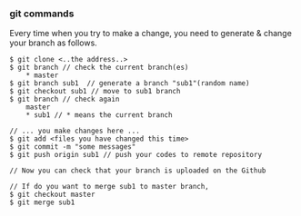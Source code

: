 ### git commands
Every time when you try to make a change, you need to generate & change your branch as follows.
```shell
$ git clone <..the address..>
$ git branch // check the current branch(es)
	* master
$ git branch sub1  // generate a branch "sub1"(random name)
$ git checkout sub1 // move to sub1 branch
$ git branch // check again
	master
	* sub1 // * means the current branch

// ... you make changes here ...
$ git add <files you have changed this time>
$ git commit -m "some messages"
$ git push origin sub1 // push your codes to remote repository

// Now you can check that your branch is uploaded on the Github

// If do you want to merge sub1 to master branch,
$ git checkout master
$ git merge sub1

```
